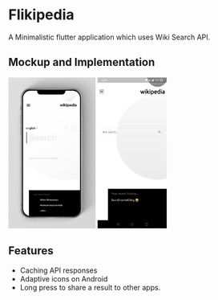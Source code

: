# Flikipedia

A Minimalistic flutter application which uses Wiki Search API.

## Mockup and Implementation
<img src = "ui.png" height="300">
<img src = "preview.jpg" height="300">


## Features
 - Caching API responses
 - Adaptive icons on Android
 - Long press to share a result to other apps.

